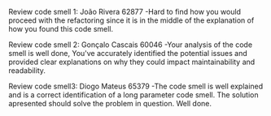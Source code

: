 Review code smell 1:
João Rivera 62877
-Hard to find how you would proceed with the refactoring since it is in the middle of the explanation of how you found this code smell.

Review code smell 2:
Gonçalo Cascais 60046
-Your analysis of the code smell is well done, You've accurately identified the potential issues and provided clear explanations on why they could impact maintainability and readability.

Review code smell3:
Diogo Mateus 65379
-The code smell is well explained and is a correct identification of a long parameter code smell. The solution apresented should solve the problem
in question. Well done.
